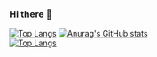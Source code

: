 ### Hi there 👋
[![Top Langs](https://github-readme-stats.vercel.app/api/top-langs/?username=IMjaeyongpark)](https://github.com/IMjaeyongpark/github-readme-stats)
[![Anurag's GitHub stats](https://github-readme-stats.vercel.app/api?username=IMjaeyongpark)](https://github.com/anuraghazra/github-readme-stats)<br>
[![Top Langs](https://github-readme-stats.vercel.app/api/top-langs/?username=IMjaeyongpar&layout=compact)](https://github.com/IMjaeyongpar/github-readme-stats)
